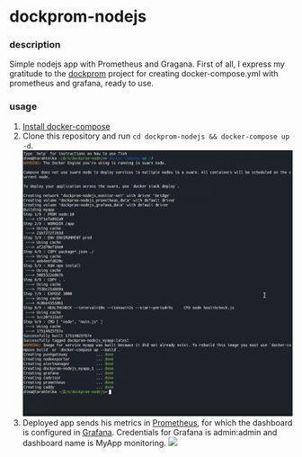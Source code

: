 # dockprom-nodejs

### description
Simple nodejs app with Prometheus and Gragana. First of all, I express my gratitude to the [dockprom](https://github.com/stefanprodan/dockprom) project for creating docker-compose.yml with prometheus and grafana, ready to use.

### usage
1. [Install docker-compose](https://www.vagrantup.com/docs/installation/)  
2. Clone this repository and run `cd dockprom-nodejs && docker-compose up -d`.
![](https://github.com/ganochenkodg/dockprom-nodejs/blob/master/screens/docker-compose.png)
3. Deployed app sends his metrics in [Prometheus](https://prometheus.io/docs/introduction/overview/), for which the dashboard is configured in [Grafana](http://localhost:3000). Credentials for Grafana is admin:admin and dashboard name is MyApp monitoring.
![](https://github.com/ganochenkodg/dockprom-nodejsk/blob/master/screens/grafana.png)
